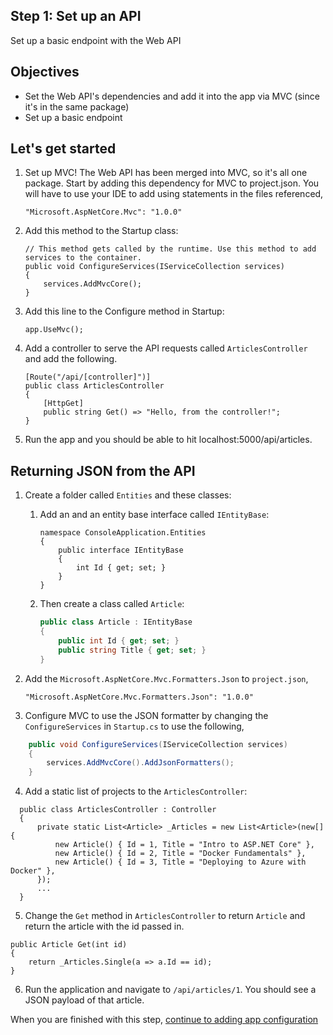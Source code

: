 ## Step 1: Set up an API
Set up a basic endpoint with the Web API

## Objectives
- Set the Web API's dependencies and add it into the app via MVC (since it's in the same package)
- Set up a basic endpoint

## Let's get started

1. Set up MVC! The Web API has been merged into MVC, so it's all one package. Start by adding this dependency for MVC to project.json. You will have to use your IDE to add using statements in the files referenced,

    ```
    "Microsoft.AspNetCore.Mvc": "1.0.0"
    ```

2. Add this method to the Startup class:

    ```
    // This method gets called by the runtime. Use this method to add services to the container.
    public void ConfigureServices(IServiceCollection services)
    {
        services.AddMvcCore();
    }
    ```

3. Add this line to the Configure method in Startup:

    ```
    app.UseMvc();
    ```

4. Add a controller to serve the API requests called `ArticlesController` and add the following.

    ```
    [Route("/api/[controller]")]
    public class ArticlesController
    {
        [HttpGet]
        public string Get() => "Hello, from the controller!";
    }
    ```

5. Run the app and you should be able to hit localhost:5000/api/articles.

## Returning JSON from the API

1. Create a folder called `Entities` and these classes:

    1. Add an  and an entity base interface called `IEntityBase`:

        ```
        namespace ConsoleApplication.Entities
        {
            public interface IEntityBase
            {
                int Id { get; set; }
            }
        }
        ```

    1. Then create a class called `Article`:

        ```C#
        public class Article : IEntityBase
        {
            public int Id { get; set; }
            public string Title { get; set; }
        }
        ```

  2. Add the `Microsoft.AspNetCore.Mvc.Formatters.Json` to `project.json`,

        `"Microsoft.AspNetCore.Mvc.Formatters.Json": "1.0.0"`    

  3. Configure MVC to use the JSON formatter by changing the `ConfigureServices` in `Startup.cs` to use the following,
    
```C#
    public void ConfigureServices(IServiceCollection services)
    {
        services.AddMvcCore().AddJsonFormatters();
    }
```

  4. Add a static list of projects to the `ArticlesController`:

  ```
    public class ArticlesController : Controller
    {
        private static List<Article> _Articles = new List<Article>(new[] {
            new Article() { Id = 1, Title = "Intro to ASP.NET Core" },
            new Article() { Id = 2, Title = "Docker Fundamentals" },
            new Article() { Id = 3, Title = "Deploying to Azure with Docker" },
        });
        ...
    }

  ```

  5. Change the `Get` method in `ArticlesController` to return `Article` and return the article with the id passed in.

```
public Article Get(int id)
{
    return _Articles.Single(a => a.Id == id);
}
```

  6. Run the application and navigate to `/api/articles/1`. You should see a JSON payload of that article.


When you are finished with this step, [continue to adding app configuration](https://github.com/Wyntuition/aspnetcore-workshop-kit/tree/master/02-AppConfiguration)
